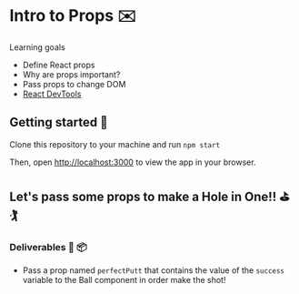 # Intro to Props ✉️

Learning goals
- Define React props
- Why are props important?
- Pass props to change DOM
- [React DevTools](https://chrome.google.com/webstore/detail/react-developer-tools/fmkadmapgofadopljbjfkapdkoienihi?hl=en)

## Getting started 🏁

Clone this repository to your machine and run `npm start`

Then, open [http://localhost:3000](http://localhost:3000) to view the app in your browser.

## Let's pass some props to make a Hole in One!! ⛳️ 🏌️

### Deliverables 🚚 📦
  - Pass a prop named `perfectPutt`
  that contains the value of the
  `success` variable to the Ball 
  component in order make the shot! 
